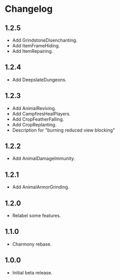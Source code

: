 # Changelog

## 1.2.5

- Add GrindstoneDisenchanting.
- Add ItemFrameHiding.
- Add ItemRepairing.

## 1.2.4

- Add DeepslateDungeons.

## 1.2.3

- Add AnimalReviving.
- Add CampfiresHealPlayers.
- Add CropFeatherFalling.
- Add CropReplanting.
- Description for "burning reduced view blocking"

## 1.2.2

- Add AnimalDamageImmunity.

## 1.2.1

- Add AnimalArmorGrinding.

## 1.2.0

- Relabel some features.

## 1.1.0

- Charmony rebase.

## 1.0.0

- Initial beta release.